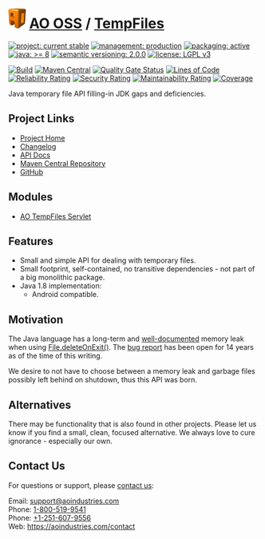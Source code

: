 # [<img src="ao-logo.png" alt="AO Logo" width="35" height="40">](https://github.com/ao-apps) [AO OSS](https://github.com/ao-apps/ao-oss) / [TempFiles](https://github.com/ao-apps/ao-tempfiles)

[![project: current stable](https://oss.aoapps.com/ao-badges/project-current-stable.svg)](https://aoindustries.com/life-cycle#project-current-stable)
[![management: production](https://oss.aoapps.com/ao-badges/management-production.svg)](https://aoindustries.com/life-cycle#management-production)
[![packaging: active](https://oss.aoapps.com/ao-badges/packaging-active.svg)](https://aoindustries.com/life-cycle#packaging-active)  
[![java: &gt;= 8](https://oss.aoapps.com/ao-badges/java-8.svg)](https://docs.oracle.com/javase/8/)
[![semantic versioning: 2.0.0](https://oss.aoapps.com/ao-badges/semver-2.0.0.svg)](https://semver.org/spec/v2.0.0.html)
[![license: LGPL v3](https://oss.aoapps.com/ao-badges/license-lgpl-3.0.svg)](https://www.gnu.org/licenses/lgpl-3.0)

[![Build](https://github.com/ao-apps/ao-tempfiles/workflows/Build/badge.svg?branch=master)](https://github.com/ao-apps/ao-tempfiles/actions?query=workflow%3ABuild)
[![Maven Central](https://maven-badges.herokuapp.com/maven-central/com.aoapps/ao-tempfiles/badge.svg)](https://maven-badges.herokuapp.com/maven-central/com.aoapps/ao-tempfiles)
[![Quality Gate Status](https://sonarcloud.io/api/project_badges/measure?branch=master&project=com.aoapps%3Aao-tempfiles&metric=alert_status)](https://sonarcloud.io/dashboard?branch=master&id=com.aoapps%3Aao-tempfiles)
[![Lines of Code](https://sonarcloud.io/api/project_badges/measure?branch=master&project=com.aoapps%3Aao-tempfiles&metric=ncloc)](https://sonarcloud.io/component_measures?branch=master&id=com.aoapps%3Aao-tempfiles&metric=ncloc)  
[![Reliability Rating](https://sonarcloud.io/api/project_badges/measure?branch=master&project=com.aoapps%3Aao-tempfiles&metric=reliability_rating)](https://sonarcloud.io/component_measures?branch=master&id=com.aoapps%3Aao-tempfiles&metric=Reliability)
[![Security Rating](https://sonarcloud.io/api/project_badges/measure?branch=master&project=com.aoapps%3Aao-tempfiles&metric=security_rating)](https://sonarcloud.io/component_measures?branch=master&id=com.aoapps%3Aao-tempfiles&metric=Security)
[![Maintainability Rating](https://sonarcloud.io/api/project_badges/measure?branch=master&project=com.aoapps%3Aao-tempfiles&metric=sqale_rating)](https://sonarcloud.io/component_measures?branch=master&id=com.aoapps%3Aao-tempfiles&metric=Maintainability)
[![Coverage](https://sonarcloud.io/api/project_badges/measure?branch=master&project=com.aoapps%3Aao-tempfiles&metric=coverage)](https://sonarcloud.io/component_measures?branch=master&id=com.aoapps%3Aao-tempfiles&metric=Coverage)

Java temporary file API filling-in JDK gaps and deficiencies.

## Project Links
* [Project Home](https://oss.aoapps.com/tempfiles/)
* [Changelog](https://oss.aoapps.com/tempfiles/changelog)
* [API Docs](https://oss.aoapps.com/tempfiles/apidocs/)
* [Maven Central Repository](https://central.sonatype.com/artifact/com.aoapps/ao-tempfiles)
* [GitHub](https://github.com/ao-apps/ao-tempfiles)

## Modules
* [AO TempFiles Servlet](https://github.com/ao-apps/ao-tempfiles-servlet)

## Features
* Small and simple API for dealing with temporary files.
* Small footprint, self-contained, no transitive dependencies - not part of a big monolithic package.
* Java 1.8 implementation:
    * Android compatible.

## Motivation
The Java language has a long-term and [well-documented](https://stackoverflow.com/questions/40119188/memory-leak-on-deleteonexithook) memory leak when using [File.deleteOnExit()](https://docs.oracle.com/javase/7/docs/api/java/io/File.html#deleteOnExit()).  The [bug report](https://bugs.openjdk.org/browse/JDK-4872014) has been open for 14 years as of the time of this writing.

We desire to not have to choose between a memory leak and garbage files possibly left behind on shutdown, thus this API was born.

## Alternatives
There may be functionality that is also found in other projects.  Please let us know if you find a small, clean, focused alternative.  We always love to cure ignorance - especially our own.

## Contact Us
For questions or support, please [contact us](https://aoindustries.com/contact):

Email: [support@aoindustries.com](mailto:support@aoindustries.com)  
Phone: [1-800-519-9541](tel:1-800-519-9541)  
Phone: [+1-251-607-9556](tel:+1-251-607-9556)  
Web: https://aoindustries.com/contact
